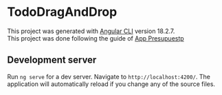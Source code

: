 # TodoDragAndDrop

This project was generated with [Angular CLI](https://github.com/angular/angular-cli) version 18.2.7.<br>
This project was done following the guide of [App Presupuestp](https://www.youtube.com/watch?v=JsNMnXD-NRM)

## Development server

Run `ng serve` for a dev server. Navigate to `http://localhost:4200/`. The application will automatically reload if you change any of the source files.
